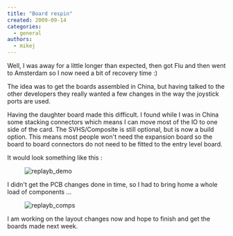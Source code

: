 ```yaml
---
title: "Board respin"
created: 2009-09-14
categories: 
  - general
authors: 
  - mikej
---
```


Well, I was away for a little longer than expected, then got Flu and then went to Amsterdam so I now need a bit of recovery time :) 

The idea was to get the boards assembled in China, but having talked to the other developers they really wanted a few changes in the way the joystick ports are used.

Having the daughter board made this difficult. I found while I was in China some stacking connectors which means I can move most of the IO to one side of the card. The SVHS/Composite is still optional, but is now a build option. This means most people won't need the expansion board so the board to board connectors do not need to be fitted to the entry level board.

It would look something like this :

<figure>

![replayb_demo](@assets/images/post/replayb_demo.jpg)

</figure>

I didn't get the PCB changes done in time, so I had to bring home a whole load of components ...

<figure>

![replayb_comps](@assets/images/post/replayb_comps.jpg)

</figure>

I am working on the layout changes now and hope to finish and get the boards made next week.
